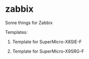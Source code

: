 zabbix
======
Some things for Zabbix

Templates:

1. Template for SuperMicro-X8SIE-F

2. Template for SuperMicro-X9SRG-F
